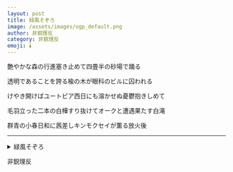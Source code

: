 ```yaml
---
layout: post
title: 緑風そぞろ
image: /assets/images/ogp_default.png
author: 非鋭理反
category: 非鋭理反
emoji: 🕯️
---
```


<div class="tanka-area"><div class="tanka">
<p>艶やかな森の行進塞き止めて四畳半の砂場で踊る</p>

<p>透明であることを誇る楡の木が眼科のビルに囚われる</p>

<p>けやき開けばユートピア西日にも溶かせぬ憂鬱抱きしめて</p>

<p>毛羽立った二本の白樺すり抜けてオークと遭遇果たす白滝</p>

<p>群青の小春日和に茜差しキンモクセイが薫る放火後</p>

</div></div>

---

<details><summary>緑風そぞろ</summary>
艶やかな森の行進塞き止めて四畳半の砂場で踊る<br/>
透明であることを誇る楡の木が眼科のビルに囚われる<br/>
けやき開けばユートピア西日にも溶かせぬ憂鬱抱きしめて<br/>
毛羽立った二本の白樺すり抜けてオークと遭遇果たす白滝<br/>
群青の小春日和に茜差しキンモクセイが薫る放火後<br/>
<br/>

</details>

非鋭理反
